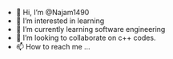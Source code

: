 - 👋 Hi, I’m @Najam1490
- 👀 I’m interested in learning 
- 🌱 I’m currently learning software engineering 
- 💞️ I’m looking to collaborate on c++ codes.
- 📫 How to reach me ...

<!---
Najam1490/Najam1490 is a ✨ special ✨ repository because its `README.md` (this file) appears on your GitHub profile.
You can click the Preview link to take a look at your changes.
--->
